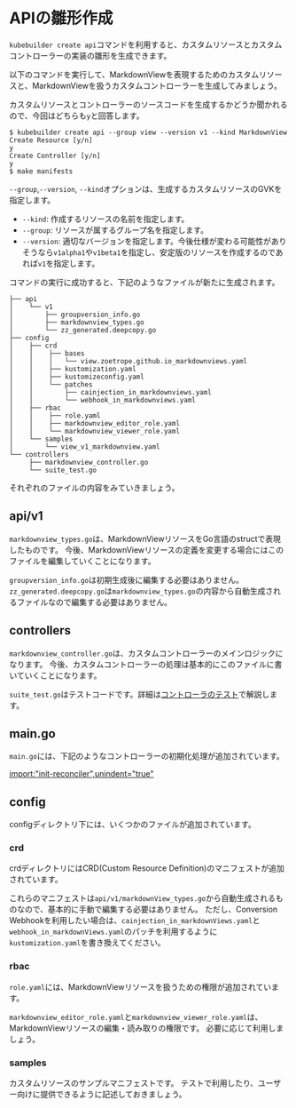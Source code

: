 # APIの雛形作成

`kubebuilder create api`コマンドを利用すると、カスタムリソースとカスタムコントローラーの実装の雛形を生成できます。

以下のコマンドを実行して、MarkdownViewを表現するためのカスタムリソースと、MarkdownViewを扱うカスタムコントローラーを生成してみましょう。

カスタムリソースとコントローラーのソースコードを生成するかどうか聞かれるので、今回はどちらも`y`と回答します。

```console
$ kubebuilder create api --group view --version v1 --kind MarkdownView
Create Resource [y/n]
y
Create Controller [y/n]
y
$ make manifests
```

`--group`,`--version`, `--kind`オプションは、生成するカスタムリソースのGVKを指定します。
- `--kind`: 作成するリソースの名前を指定します。
- `--group`: リソースが属するグループ名を指定します。
- `--version`: 適切なバージョンを指定します。今後仕様が変わる可能性がありそうなら`v1alpha1`や`v1beta1`を指定し、安定版のリソースを作成するのであれば`v1`を指定します。

コマンドの実行に成功すると、下記のようなファイルが新たに生成されます。

```
├── api
│    └── v1
│        ├── groupversion_info.go
│        ├── markdownview_types.go
│        └── zz_generated.deepcopy.go
├── config
│    ├── crd
│    │    ├── bases
│    │    │   └── view.zoetrope.github.io_markdownviews.yaml
│    │    ├── kustomization.yaml
│    │    ├── kustomizeconfig.yaml
│    │    └── patches
│    │        ├── cainjection_in_markdownviews.yaml
│    │        └── webhook_in_markdownviews.yaml
│    ├── rbac
│    │    ├── role.yaml
│    │    ├── markdownview_editor_role.yaml
│    │    └── markdownview_viewer_role.yaml
│    └── samples
│        └── view_v1_markdownview.yaml
└── controllers
     ├── markdownview_controller.go
     └── suite_test.go
```

それぞれのファイルの内容をみていきましょう。

## api/v1

`markdownview_types.go`は、MarkdownViewリソースをGo言語のstructで表現したものです。
今後、MarkdownViewリソースの定義を変更する場合にはこのファイルを編集していくことになります。

`groupversion_info.go`は初期生成後に編集する必要はありません。
`zz_generated.deepcopy.go`は`markdownview_types.go`の内容から自動生成されるファイルなので編集する必要はありません。

## controllers

`markdownview_controller.go`は、カスタムコントローラーのメインロジックになります。
今後、カスタムコントローラーの処理は基本的にこのファイルに書いていくことになります。

`suite_test.go`はテストコードです。詳細は[コントローラのテスト](../controller-runtime/controller_test.md)で解説します。

## main.go

`main.go`には、下記のようなコントローラーの初期化処理が追加されています。

[import:"init-reconciler",unindent="true"](../../codes/00_scaffold/main.go)

## config

configディレクトリ下には、いくつかのファイルが追加されています。

### crd

crdディレクトリにはCRD(Custom Resource Definition)のマニフェストが追加されています。

これらのマニフェストは`api/v1/markdownView_types.go`から自動生成されるものなので、基本的に手動で編集する必要はありません。
ただし、Conversion Webhookを利用したい場合は、`cainjection_in_markdownViews.yaml`と`webhook_in_markdownViews.yaml`のパッチを利用するように`kustomization.yaml`を書き換えてください。

### rbac

`role.yaml`には、MarkdownViewリソースを扱うための権限が追加されています。

`markdownview_editor_role.yaml`と`markdownview_viewer_role.yaml`は、MarkdownViewリソースの編集・読み取りの権限です。
必要に応じて利用しましょう。

### samples

カスタムリソースのサンプルマニフェストです。
テストで利用したり、ユーザー向けに提供できるように記述しておきましょう。

